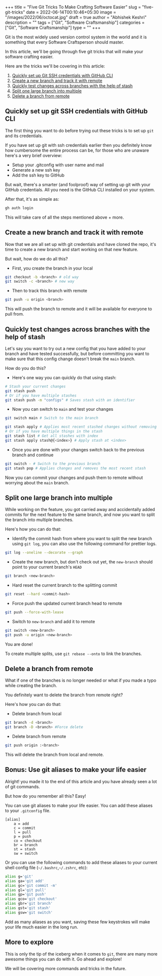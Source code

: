 +++
title = "Five Git Tricks To Make Crafting Software Easier"
slug = "five-git-tricks"
date = 2022-06-14T00:10:46+05:30
image = "/images/2022/06/octocat.jpg"
draft = true
author = "Abhishek Keshri"
description = ""
tags = ["Git", "Software Craftsmanship"]
categories = ["Git", "Software Craftsmanship"]
type = ""
+++

Git is the most widely used version control system in the world and it is something that every Software Craftsperson should master.

In this article, we'll be going through five git tricks that will make your software crafting easier.

Here are the tricks we'll be covering in this article:

1. [Quickly set up Git SSH credentials with GitHub CLI](#quickly-set-up-git-ssh-credentials-with-github-cli)
2. [Create a new branch and track it with remote](#create-a-new-branch-and-track-it-with-remote)
3. [Quickly test changes across branches with the help of stash](#quickly-test-changes-across-branches-with-the-help-of-stash)
4. [Split one large branch into multiple](#split-one-large-branch-into-multiple)
5. [Delete a branch from remote](#delete-a-branch-from-remote)

## Quickly set up git SSH credentials with GitHub CLI

The first thing you want to do before trying out these tricks is to set up `git` and its credentials.

If you have set up git with ssh credentials earlier then you definitely know how cumbersome the entire process can be, for those who are unaware here's a very brief overview:

- Setup your .gitconfig with user name and mail
- Generate a new ssh key
- Add the ssh key to GitHub

But wait, there's a smarter (and foolproof) way of setting up git with your GitHub credentials. All you need is the GitHub CLI installed on your system.

After that, it's as simple as:

```sh
gh auth login
```

This will take care of all the steps mentioned above + more.

## Create a new branch and track it with remote

Now that we are all set up with git credentials and have cloned the repo, it's time to create a new branch and start working on that new feature.

But wait, how do we do all this?

- First, you create the branch in your local

```sh
git checkout -b <branch> # old way
git switch -c <branch> # new way
```

- Then to track this branch with remote

```sh
git push -u origin <branch>
```

This will push the branch to remote and it will be available for everyone to pull from.

## Quickly test changes across branches with the help of stash

Let's say you want to try out a new config that you have added to your branch and have tested successfully, but before committing you want to make sure that this config change doesn't break the `main` branch.

How do you do this?

- Here's one way you can quickly do that using stash:

```bash
# Stash your current changes
git stash push
# Or if you have multiple stashes
git stash push -m "configs" # Saves stash with an identifier
```

- Now you can switch to `main` and test your changes

```bash
git switch main # Switch to the main branch

git stash apply # Applies most recent stashed changes without removing them from stash
# Or if you have multiple things in the stash
git stash list # Get all stashes with index
git stash apply stash@{<index>} # Apply stash at <index>
```

- Once you are done with your changes switch back to the previous branch and continue

```sh
git switch - # Switch to the previous branch
git stash pop # Applies changes and removes the most recent stash
```

Now you can commit your changes and push them to remote without worrying about the `main` branch.

## Split one large branch into multiple

While working on the feature, you got carried away and accidentally added commits for the next feature to the same branch, and now you want to split the branch into multiple branches.

Here's how you can do that:

- Identify the commit hash from where you want to split the new branch using `git log`, you can also use the following command for prettier logs.

```sh
git log --oneline --decorate --graph
```

- Create the new branch, but don't check out yet, the `new-branch` should point to your current branch's `HEAD`

```sh
git branch <new-branch>
```

- Hard reset the current branch to the splitting commit

```sh
git reset --hard <commit-hash>
```

- Force push the updated current branch head to remote

```sh
git push --force-with-lease
```

- Switch to `new-branch` and add it to remote

```sh
git switch <new-branch>
git push -u origin <new-branch>
```

You are done!

To create multiple splits, use `git rebase --onto` to link the branches.

## Delete a branch from remote

What if one of the branches is no longer needed or what if you made a typo while creating the branch.

You definitely want to delete the branch from remote right?

Here's how you can do that:

- Delete branch from local

```sh
git branch -d <branch>
git branch -D <branch> #Force delete
```

- Delete branch from remote

```sh
git push origin :<branch>
```

This will delete the branch from local and remote.

## Bonus: Use git aliases to make your life easier

Alright! you made it to the end of this article and you have already seen a lot of git commands.

But how do you remember all this? Easy!

You can use git aliases to make your life easier. You can add these aliases to your `.gitconfig` file.

```gitconfig
[alias]
    a = add
    c = commit
    l = pull
    p = push
    co = checkout
    br = branch
    st = stash
    sw = switch
```

Or you can use the following commands to add these aliases to your current shell config file (`~/.bashrc`,`~/.zshrc`, etc):

```sh
alias g='git'
alias ga='git add'
alias gc='git commit -m'
alias gl='git pull'
alias gp='git push'
alias gco='git checkout'
alias gbr='git branch'
alias gst='git stash'
alias gsw='git switch'
```

Add as many aliases as you want, saving these few keystrokes will make your life much easier in the long run.

## More to explore

This is only the tip of the iceberg when it comes to `git`, there are many more awesome things you can do with it. Go ahead and explore!

We will be covering more commands and tricks in the future.
